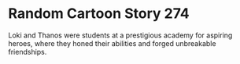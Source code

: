 # Random Cartoon Story 274

Loki and Thanos were students at a prestigious academy for aspiring heroes, where they honed their abilities and forged unbreakable friendships.